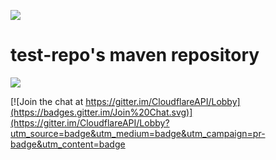 [![](https://jitpack.io/v/RoboFlax/test-project.svg)](https://jitpack.io/#RoboFlax/test-project)
# test-repo's maven repository
[![](https://jitpack.io/v/RoboFlax/Cloudflare.svg)](https://jitpack.io/#RoboFlax/Cloudflare)

[![Join the chat at https://gitter.im/CloudflareAPI/Lobby](https://badges.gitter.im/Join%20Chat.svg)](https://gitter.im/CloudflareAPI/Lobby?utm_source=badge&utm_medium=badge&utm_campaign=pr-badge&utm_content=badge
